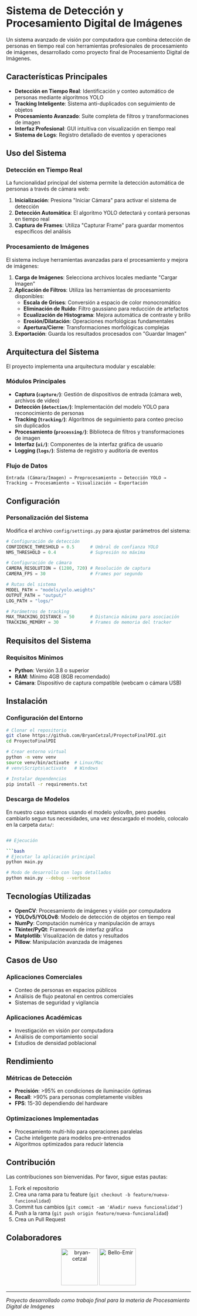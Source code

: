 # Sistema de Detección y Procesamiento Digital de Imágenes

Un sistema avanzado de visión por computadora que combina detección de personas en tiempo real con herramientas profesionales de procesamiento de imágenes, desarrollado como proyecto final de Procesamiento Digital de Imágenes.

## Características Principales

- **Detección en Tiempo Real**: Identificación y conteo automático de personas mediante algoritmos YOLO
- **Tracking Inteligente**: Sistema anti-duplicados con seguimiento de objetos
- **Procesamiento Avanzado**: Suite completa de filtros y transformaciones de imagen
- **Interfaz Profesional**: GUI intuitiva con visualización en tiempo real
- **Sistema de Logs**: Registro detallado de eventos y operaciones

## Uso del Sistema

### Detección en Tiempo Real

La funcionalidad principal del sistema permite la detección automática de personas a través de cámara web:

1. **Inicialización**: Presiona "Iniciar Cámara" para activar el sistema de detección
2. **Detección Automática**: El algoritmo YOLO detectará y contará personas en tiempo real
3. **Captura de Frames**: Utiliza "Capturar Frame" para guardar momentos específicos del análisis

### Procesamiento de Imágenes

El sistema incluye herramientas avanzadas para el procesamiento y mejora de imágenes:

1. **Carga de Imágenes**: Selecciona archivos locales mediante "Cargar Imagen"
2. **Aplicación de Filtros**: Utiliza las herramientas de procesamiento disponibles:
   - **Escala de Grises**: Conversión a espacio de color monocromático
   - **Eliminación de Ruido**: Filtro gaussiano para reducción de artefactos
   - **Ecualización de Histograma**: Mejora automática de contraste y brillo
   - **Erosión/Dilatación**: Operaciones morfológicas fundamentales
   - **Apertura/Cierre**: Transformaciones morfológicas complejas
3. **Exportación**: Guarda los resultados procesados con "Guardar Imagen"

## Arquitectura del Sistema

El proyecto implementa una arquitectura modular y escalable:

### Módulos Principales

- **Captura (`capture/`)**: Gestión de dispositivos de entrada (cámara web, archivos de video)
- **Detección (`detection/`)**: Implementación del modelo YOLO para reconocimiento de personas
- **Tracking (`tracking/`)**: Algoritmos de seguimiento para conteo preciso sin duplicados
- **Procesamiento (`processing/`)**: Biblioteca de filtros y transformaciones de imagen
- **Interfaz (`ui/`)**: Componentes de la interfaz gráfica de usuario
- **Logging (`logs/`)**: Sistema de registro y auditoría de eventos

### Flujo de Datos

```
Entrada (Cámara/Imagen) → Preprocesamiento → Detección YOLO → 
Tracking → Procesamiento → Visualización → Exportación
```

## Configuración

### Personalización del Sistema

Modifica el archivo `config/settings.py` para ajustar parámetros del sistema:

```python
# Configuración de detección
CONFIDENCE_THRESHOLD = 0.5      # Umbral de confianza YOLO
NMS_THRESHOLD = 0.4             # Supresión no máxima

# Configuración de cámara
CAMERA_RESOLUTION = (1280, 720) # Resolución de captura
CAMERA_FPS = 30                 # Frames por segundo

# Rutas del sistema
MODEL_PATH = "models/yolo.weights"
OUTPUT_PATH = "output/"
LOG_PATH = "logs/"

# Parámetros de tracking
MAX_TRACKING_DISTANCE = 50      # Distancia máxima para asociación
TRACKING_MEMORY = 30            # Frames de memoria del tracker
```

## Requisitos del Sistema

### Requisitos Mínimos
- **Python**: Versión 3.8 o superior
- **RAM**: Mínimo 4GB (8GB recomendado)
- **Cámara**: Dispositivo de captura compatible (webcam o cámara USB)

## Instalación

### Configuración del Entorno

```bash
# Clonar el repositorio
git clone https://github.com/BryanCetzal/ProyectoFinalPDI.git
cd ProyectoFinalPDI

# Crear entorno virtual
python -m venv venv
source venv/bin/activate  # Linux/Mac
# venv\Scripts\activate   # Windows

# Instalar dependencias
pip install -r requirements.txt
```

### Descarga de Modelos
En nuestro caso estamos usando el modelo yolov8n, pero puedes cambiarlo segun tus necesidades, una
vez descargado el modelo, colocalo en la carpeta `data/`:

```bash

## Ejecución

```bash
# Ejecutar la aplicación principal
python main.py

# Modo de desarrollo con logs detallados
python main.py --debug --verbose
```

## Tecnologías Utilizadas

- **OpenCV**: Procesamiento de imágenes y visión por computadora
- **YOLOv5/YOLOv8**: Modelo de detección de objetos en tiempo real
- **NumPy**: Computación numérica y manipulación de arrays
- **Tkinter/PyQt**: Framework de interfaz gráfica
- **Matplotlib**: Visualización de datos y resultados
- **Pillow**: Manipulación avanzada de imágenes

## Casos de Uso

### Aplicaciones Comerciales
- Conteo de personas en espacios públicos
- Análisis de flujo peatonal en centros comerciales
- Sistemas de seguridad y vigilancia

### Aplicaciones Académicas
- Investigación en visión por computadora
- Análisis de comportamiento social
- Estudios de densidad poblacional

## Rendimiento

### Métricas de Detección
- **Precisión**: >95% en condiciones de iluminación óptimas
- **Recall**: >90% para personas completamente visibles
- **FPS**: 15-30 dependiendo del hardware

### Optimizaciones Implementadas
- Procesamiento multi-hilo para operaciones paralelas
- Cache inteligente para modelos pre-entrenados
- Algoritmos optimizados para reducir latencia

## Contribución

Las contribuciones son bienvenidas. Por favor, sigue estas pautas:

1. Fork el repositorio
2. Crea una rama para tu feature (`git checkout -b feature/nueva-funcionalidad`)
3. Commit tus cambios (`git commit -am 'Añadir nueva funcionalidad'`)
4. Push a la rama (`git push origin feature/nueva-funcionalidad`)
5. Crea un Pull Request

## Colaboradores
<div align="center">
<a href="https://github.com/BryanCetzal"><img src="https://avatars.githubusercontent.com/u/91039569?v=4" title="bryan-cetzal" width="100" height="100" ></a>
<a href="https://github.com/EmirBellos"><img src="https://avatars.githubusercontent.com/u/73454697?v=4" title="Bello-Emir" width="100" height="100" ></a>
</div>

---

*Proyecto desarrollado como trabajo final para la materia de Procesamiento Digital de Imágenes*